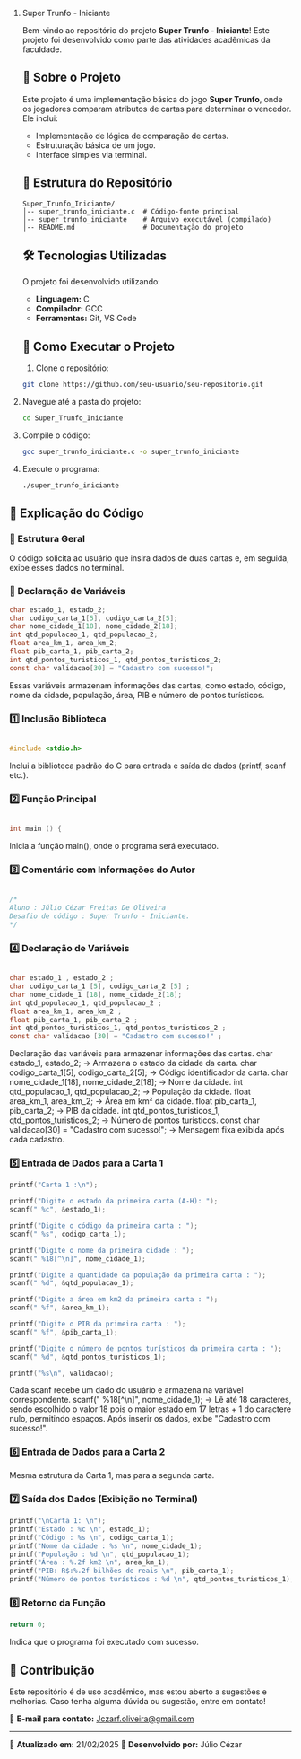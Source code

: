 1. Super Trunfo - Iniciante

   Bem-vindo ao repositório do projeto **Super Trunfo - Iniciante**! Este projeto foi desenvolvido como parte das atividades acadêmicas da faculdade.
   ## 📌 Sobre o Projeto
   Este projeto é uma implementação básica do jogo **Super Trunfo**, onde os jogadores comparam atributos de cartas para determinar o vencedor. Ele inclui:
   - Implementação de lógica de comparação de cartas.
   - Estruturação básica de um jogo.
   - Interface simples via terminal.
   ## 📁 Estrutura do Repositório
   ```
   Super_Trunfo_Iniciante/
   │-- super_trunfo_iniciante.c  # Código-fonte principal
   │-- super_trunfo_iniciante    # Arquivo executável (compilado)
   │-- README.md                 # Documentação do projeto
   ```
   ## 🛠️ Tecnologias Utilizadas
   O projeto foi desenvolvido utilizando:
   - **Linguagem:** C
   - **Compilador:** GCC
   - **Ferramentas:** Git, VS Code
   ## 🚀 Como Executar o Projeto
   1. Clone o repositório:
   ```bash
   git clone https://github.com/seu-usuario/seu-repositorio.git
   ```
2. Navegue até a pasta do projeto:
   ```bash
   cd Super_Trunfo_Iniciante
   ```
3. Compile o código:
   ```bash
   gcc super_trunfo_iniciante.c -o super_trunfo_iniciante
   ```
4. Execute o programa:
   ```bash
   ./super_trunfo_iniciante
   ```

## 📜 Explicação do Código

### 📌 Estrutura Geral

O código solicita ao usuário que insira dados de duas cartas e, em seguida, exibe esses dados no terminal.

### 🔹 Declaração de Variáveis

```c
char estado_1, estado_2;
char codigo_carta_1[5], codigo_carta_2[5];
char nome_cidade_1[18], nome_cidade_2[18];
int qtd_populacao_1, qtd_populacao_2;
float area_km_1, area_km_2;
float pib_carta_1, pib_carta_2;
int qtd_pontos_turisticos_1, qtd_pontos_turisticos_2;
const char validacao[30] = "Cadastro com sucesso!";
```

Essas variáveis armazenam informações das cartas, como estado, código, nome da cidade, população, área, PIB e número de pontos turísticos.

### 1️⃣ Inclusão Biblioteca 

```c

#include <stdio.h>

```
Inclui a biblioteca padrão do C para entrada e saída de dados (printf, scanf etc.).



### 2️⃣ Função Principal

```c

int main () {

```
Inicia a função main(), onde o programa será executado.


### 3️⃣ Comentário com Informações do Autor

```c 

/*
Aluno : Júlio Cézar Freitas De Oliveira
Desafio de código : Super Trunfo - Iniciante.
*/

```
### 4️⃣ Declaração de Variáveis


```c

char estado_1 , estado_2 ;
char codigo_carta_1 [5], codigo_carta_2 [5] ;
char nome_cidade_1 [18], nome_cidade_2[18];
int qtd_populacao_1, qtd_populacao_2 ;
float area_km_1, area_km_2 ;
float pib_carta_1, pib_carta_2 ;
int qtd_pontos_turisticos_1, qtd_pontos_turisticos_2 ;
const char validacao [30] = "Cadastro com sucesso!" ;

```

Declaração das variáveis para armazenar informações das cartas.
char estado_1, estado_2; → Armazena o estado da cidade da carta.
char codigo_carta_1[5], codigo_carta_2[5]; → Código identificador da carta.
char nome_cidade_1[18], nome_cidade_2[18]; → Nome da cidade.
int qtd_populacao_1, qtd_populacao_2; → População da cidade.
float area_km_1, area_km_2; → Área em km² da cidade.
float pib_carta_1, pib_carta_2; → PIB da cidade.
int qtd_pontos_turisticos_1, qtd_pontos_turisticos_2; → Número de pontos turísticos.
const char validacao[30] = "Cadastro com sucesso!"; → Mensagem fixa exibida após cada cadastro.

### 5️⃣ Entrada de Dados para a Carta 1

```c
printf("Carta 1 :\n");

printf("Digite o estado da primeira carta (A-H): ");
scanf(" %c", &estado_1);

printf("Digite o código da primeira carta : ");
scanf(" %s", codigo_carta_1);

printf("Digite o nome da primeira cidade : ");
scanf(" %18[^\n]", nome_cidade_1);

printf("Digite a quantidade da população da primeira carta : ");
scanf(" %d", &qtd_populacao_1);

printf("Digite a área em km2 da primeira carta : ");
scanf(" %f", &area_km_1);

printf("Digite o PIB da primeira carta : ");
scanf(" %f", &pib_carta_1);

printf("Digite o número de pontos turísticos da primeira carta : ");
scanf(" %d", &qtd_pontos_turisticos_1);

printf("%s\n", validacao);
```
Cada scanf recebe um dado do usuário e armazena na variável correspondente.
scanf(" %18[^\n]", nome_cidade_1); → Lê até 18 caracteres, sendo escolhido o valor 18 pois o maior estado em 17 letras + 1 do caractere nulo, permitindo espaços.
Após inserir os dados, exibe "Cadastro com sucesso!".


### 6️⃣ Entrada de Dados para a Carta 2

Mesma estrutura da Carta 1, mas para a segunda carta.



### 7️⃣ Saída dos Dados (Exibição no Terminal)

```c
printf("\nCarta 1: \n");
printf("Estado : %c \n", estado_1);
printf("Código : %s \n", codigo_carta_1);
printf("Nome da cidade : %s \n", nome_cidade_1);
printf("População : %d \n", qtd_populacao_1);
printf("Área : %.2f km2 \n", area_km_1);
printf("PIB: R$:%.2f bilhões de reais \n", pib_carta_1);
printf("Número de pontos turísticos : %d \n", qtd_pontos_turisticos_1);


```
### 8️⃣ Retorno da Função

```c
return 0;

```
Indica que o programa foi executado com sucesso.


## 🤝 Contribuição

Este repositório é de uso acadêmico, mas estou aberto a sugestões e melhorias. Caso tenha alguma dúvida ou sugestão, entre em contato!

📧 **E-mail para contato:** [Jczarf.oliveira@gmail.com](mailto\:Jczarf.oliveira@gmail.com)

---

📅 **Atualizado em:** 21/02/2025 📌 **Desenvolvido por:** Júlio Cézar


